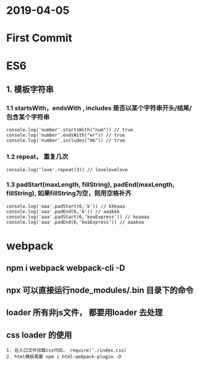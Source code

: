 # 2019-04-05
# First Commit

# ES6 

## 1. 模板字符串
### 1.1 startsWith，endsWith , includes 是否以某个字符串开头/结尾/包含某个字符串

    console.log('number'.startsWith("num")) // true
    console.log('number'.endsWith("er")) // true
    console.log('number'.includes("mb")) // true

### 1.2 repeat， 重复几次

    console.log('love'.repeat(3)) // lovelovelove
### 1.3 padStart(maxLength, fillString), padEnd(maxLength, fillString), 如果fillString为空，则用空格补齐

    console.log('aaa'.padStart(6,'k')) // kkkaaa
    console.log('aaa'.padEnd(6,'k')) // aaakkk
    console.log('aaa'.padStart(6,'koaExpress')) // koaaaa
    console.log('aaa'.padEnd(6,'koaExpress')) // aaakoa


# webpack
## npm i webpack webpack-cli -D
## npx 可以直接运行node_modules/.bin 目录下的命令
## loader 所有非js文件， 都要用loader 去处理

## css loader 的使用
    1. 在入口文件加载css代码， require('./index.css)
    2. html模板需要 npm i html-webpack-plugin -D
